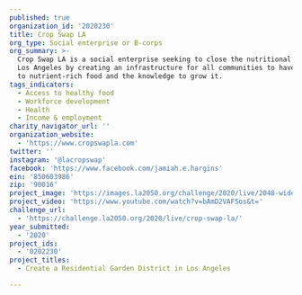 ```yaml
---
published: true
organization_id: '2020230'
title: Crop Swap LA
org_type: Social enterprise or B-corps
org_summary: >-
  Crop Swap LA is a social enterprise seeking to close the nutritional gap in
  Los Angeles by creating an infrastructure for all communities to have access
  to nutrient-rich food and the knowledge to grow it.
tags_indicators:
  - Access to healthy food
  - Workforce development
  - Health
  - Income & employment
charity_navigator_url: ''
organization_website:
  - 'https://www.cropswapla.com'
twitter: ''
instagram: '@lacropswap'
facebook: 'https://www.facebook.com/jamiah.e.hargins'
ein: '850603986'
zip: '90016'
project_image: 'https://images.la2050.org/challenge/2020/live/2048-wide/crop-swap-la.jpg'
project_video: 'https://www.youtube.com/watch?v=bAmD2VAFSos&t='
challenge_url:
  - 'https://challenge.la2050.org/2020/live/crop-swap-la/'
year_submitted:
  - '2020'
project_ids:
  - '0202230'
project_titles:
  - Create a Residential Garden District in Los Angeles

---
```

